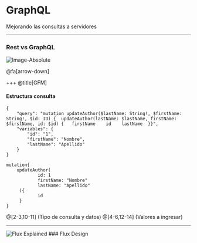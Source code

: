 
# GraphQL

Mejorando las consultas a servidores

---

### Rest vs GraphQL

![Image-Absolute](https://cdn-images-1.medium.com/max/800/1*f_XvFD7FvliMM74WHJ0vRQ.png)
  
@fa[arrow-down]

+++
@title[GFM]

#### Estructura consulta

```
{
	"query": "mutation updateAuthor($lastName: String!, $firstName: String!, $id: ID) {  updateAuthor(lastName: $lastName, firstName: $firstName, id: $id) {   firstName    id    lastName  }}",
	"variables": {
		"id": "1",
		"firstName": "Nombre",
		"lastName": "Apellido"
	}
}

mutation{
  	updateAuthor(
    		id: 1
    		firstName: "Nombre"
    		lastName: "Apellido"
 	 ){
    		id
 	 }
}
```

@[2-3,10-11] (Tipo de consulta y datos)
@[4-6,12-14] (Valores a ingresar)

---

![Flux Explained](https://facebook.github.io/flux/img/flux-simple-f8-diagram-explained-1300w.png)  ### Flux Design
